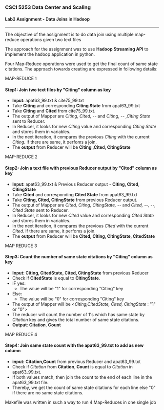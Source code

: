﻿### CSCI 5253 Data Center and Scaling 
#### Lab3 Assignment - Data Joins in Hadoop
-----
The objective of the assignment is to do data join using multiple map-reduce operations given two text files

The approach for the assignment was to use **Hadoop Streaming API** to implement the hadoop application in python.

Four Map-Reduce operations were used to get the final count of same state citations. The approach towards creating are expressed in following details: 

MAP-REDUCE 1
#### Step1: Join two text files by "Citing" column as key
* **Input**: apat63_99.txt & cite75_99.txt
* Take **Citing** and corresponding **Citing State** from apat63_99.txt 
* Take **Citing** and **Cited** from cite75_99.txt.
* The output of Mapper are *Citing, Cited, --*  and *Citing, -- ,Citing State* sent to Reducer.
* In Reducer, it looks for new *Citing* value and corresponding *Citing State* and stores them in variables.
* In the next iteration, it compares the previous *Citing* with the current *Citing*. If there are same, it perfoms a join.
* The **output** from Reducer will be **Citing ,Cited,  CitingState**

MAP-REDUCE 2
#### Step2: Join a text file with previous Reducer output by "Cited" column as key
* **Input**: apat63_99.txt & Previous Reducer output - **Citing, Cited, CitingState**
* Take **Cited** and corresponding **Cited State** from apat63_99.txt 
* Take **Citing, Cited, CitingState**  from previous Reducer output.
* The output of Mapper are *Cited, Citing, CitingState, --*  and *Cited, --, --, Cited State* sent to Reducer.
* In Reducer, it looks for new *Cited* value and corresponding *Cited State* and stores them in variables.
* In the next iteration, it compares the previous *Cited* with the current *Cited*. If there are same, it perfoms a join.
* The **output** from Reducer will be **Cited, Citing, CitingState, CitedState**

MAP REDUCE 3
#### Step3: Count the number of same state citations by "Citing" column as key
* **Input**: **Citing, CitedState, Cited, CitingState** from previous Reducer
* Check if **CitedState** is equal to **CitingState**.
* IF yes:
	* The value will be "1" for corresponding "Citing" key
* Else:
	* The value will be "0" for corresponding "Citing" key
* The output of Mapper will be <*Citing,CitedState, Cited, CitingState* : "1" or "0">
* The reducer will count the number of 1's which has same state  by *Citation* key and gives the total number of same state citations.
* **Output**: **Citation**, **Count**

MAP REDUCE 4
#### Step4: Join same state count with the apat63_99.txt to add as new column
* **input**: **Citation,Count** from previous Reducer and apat63_99.txt
* Check if *Citation* from **Citation, Count** is equal to *Citation* in apat63_99.txt.
* If both values match, then join the count to the end of each line in the apat63_99.txt file.
* Thereby, we get the count of same state citations for each line else "0" if there are no same state citations. 


Makefile was written in such a way to run 4 Map-Reduces in one single job

